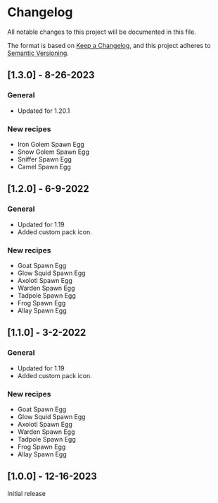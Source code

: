 # Changelog

All notable changes to this project will be documented in this file.

The format is based on [Keep a Changelog](https://keepachangelog.com/en/1.0.0/), and this project adheres to [Semantic Versioning](https://semver.org/spec/v2.0.0.html).

## [1.3.0] - 8-26-2023
### General
- Updated for 1.20.1

### New recipes
- Iron Golem Spawn Egg
- Snow Golem Spawn Egg
- Sniffer Spawn Egg
- Camel Spawn Egg

## [1.2.0] - 6-9-2022
### General
- Updated for 1.19
- Added custom pack icon.

### New recipes
- Goat Spawn Egg
- Glow Squid Spawn Egg
- Axolotl Spawn Egg
- Warden Spawn Egg
- Tadpole Spawn Egg
- Frog Spawn Egg
- Allay Spawn Egg


## [1.1.0] - 3-2-2022
### General
- Updated for 1.19
- Added custom pack icon.

### New recipes
- Goat Spawn Egg
- Glow Squid Spawn Egg
- Axolotl Spawn Egg
- Warden Spawn Egg
- Tadpole Spawn Egg
- Frog Spawn Egg
- Allay Spawn Egg

## [1.0.0] - 12-16-2023

Initial release
